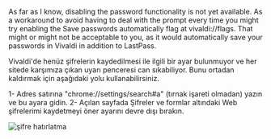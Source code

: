 As far as I know, disabling the password functionality is not yet available. As a workaround to avoid having to deal with the prompt every time you might try enabling the Save passwords automatically flag at vivaldi://flags. That might or might not be acceptable to you, as it would automatically save your passwords in Vivaldi in addition to LastPass.


Vivaldi'de henüz şifrelerin kaydedilmesi ile ilgili bir ayar bulunmuyor ve her sitede karşımıza çıkan uyarı penceresi can sıkabiliyor. Bunu ortadan kaldırmak için aşağıdaki yolu kullanabilirsiniz.

1- Adres satırına "chrome://settings/search#a" (tırnak işareti olmadan) yazın ve bu ayara gidin.
2- Açılan sayfada Şifreler ve formlar altındaki Web şifrelerimi kaydetmeyi öner ayarını devre dışı bırakın.

![şifre hatırlatma](https://vivaldi.net/media/kunena/attachments/385/password-dialog.png)
